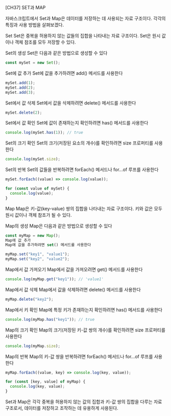 [CH37] SET과 MAP

자바스크립트에서 Set과 Map은 데이터를 저장하는 데 사용되는 자료 구조이다. 각각의 특징과 사용 방법을 살펴보겠다.

Set
Set은 중복을 허용하지 않는 값들의 집합을 나타내는 자료 구조이다. Set은 원시 값이나 객체 참조를 모두 저장할 수 있다.

Set의 생성
Set은 다음과 같은 방법으로 생성할 수 있다

```javascript
const mySet = new Set();
```

Set에 값 추가
Set에 값을 추가하려면 add() 메서드를 사용한다

```javascript
mySet.add(1);
mySet.add(2);
mySet.add(3);
```

Set에서 값 삭제
Set에서 값을 삭제하려면 delete() 메서드를 사용한다

```javascript
mySet.delete(2);
```

Set에서 값 확인
Set에 값이 존재하는지 확인하려면 has() 메서드를 사용한다

```javascript
console.log(mySet.has(1)); // true
```

Set의 크기 확인
Set의 크기(저장된 요소의 개수)를 확인하려면 size 프로퍼티를 사용한다

```javascript
console.log(mySet.size);
```

Set의 반복
Set의 값들을 반복하려면 forEach() 메서드나 for...of 루프를 사용한다

```javascript
mySet.forEach((value) => console.log(value));

for (const value of mySet) {
  console.log(value);
}
```

Map
Map은 키-값(key-value) 쌍의 집합을 나타내는 자료 구조이다. 키와 값은 모두 원시 값이나 객체 참조가 될 수 있다.

Map의 생성
Map은 다음과 같은 방법으로 생성할 수 있다

```javascript
const myMap = new Map();
Map에 값 추가
Map에 값을 추가하려면 set() 메서드를 사용한다
```

```javascript
myMap.set("key1", "value1");
myMap.set("key2", "value2");
```

Map에서 값 가져오기
Map에서 값을 가져오려면 get() 메서드를 사용한다

```javascript
console.log(myMap.get("key1")); // 'value1'
```

Map에서 값 삭제
Map에서 값을 삭제하려면 delete() 메서드를 사용한다

```javascript
myMap.delete("key2");
```

Map에서 키 확인
Map에 특정 키가 존재하는지 확인하려면 has() 메서드를 사용한다

```javascript
console.log(myMap.has("key1")); // true
```

Map의 크기 확인
Map의 크기(저장된 키-값 쌍의 개수)를 확인하려면 size 프로퍼티를 사용한다

```javascript
console.log(myMap.size);
```

Map의 반복
Map의 키-값 쌍을 반복하려면 forEach() 메서드나 for...of 루프를 사용한다

```javascript
myMap.forEach((value, key) => console.log(key, value));

for (const [key, value] of myMap) {
  console.log(key, value);
}
```

Set과 Map은 각각 중복을 허용하지 않는 값의 집합과 키-값 쌍의 집합을 다루는 자료 구조로서, 데이터를 저장하고 조작하는 데 유용하게 사용된다.
